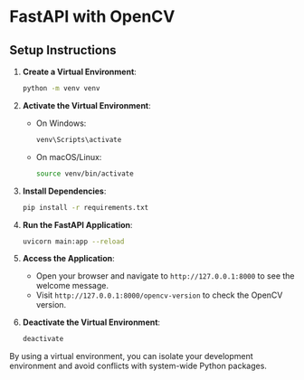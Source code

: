# FastAPI with OpenCV

## Setup Instructions

1. **Create a Virtual Environment**:

    ```bash
    python -m venv venv
    ```

2. **Activate the Virtual Environment**:

    - On Windows:
        ```bash
        venv\Scripts\activate
        ```
    - On macOS/Linux:
        ```bash
        source venv/bin/activate
        ```

3. **Install Dependencies**:

    ```bash
    pip install -r requirements.txt
    ```

4. **Run the FastAPI Application**:

    ```bash
    uvicorn main:app --reload
    ```

5. **Access the Application**:

    - Open your browser and navigate to `http://127.0.0.1:8000` to see the welcome message.
    - Visit `http://127.0.0.1:8000/opencv-version` to check the OpenCV version.

6. **Deactivate the Virtual Environment**:
    ```bash
    deactivate
    ```

By using a virtual environment, you can isolate your development environment and avoid conflicts with system-wide Python packages.
